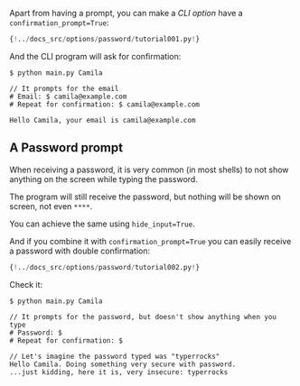 Apart from having a prompt, you can make a *CLI option* have a `confirmation_prompt=True`:

```Python hl_lines="5"
{!../docs_src/options/password/tutorial001.py!}
```

And the CLI program will ask for confirmation:

<div class="termy">

```console
$ python main.py Camila

// It prompts for the email
# Email: $ camila@example.com
# Repeat for confirmation: $ camila@example.com

Hello Camila, your email is camila@example.com
```

</div>

## A Password prompt

When receiving a password, it is very common (in most shells) to not show anything on the screen while typing the password.

The program will still receive the password, but nothing will be shown on screen, not even `****`.

You can achieve the same using `hide_input=True`.

And if you combine it with `confirmation_prompt=True` you can easily receive a password with double confirmation:

```Python hl_lines="6 7 8"
{!../docs_src/options/password/tutorial002.py!}
```

Check it:

<div class="termy">

```console
$ python main.py Camila

// It prompts for the password, but doesn't show anything when you type
# Password: $ 
# Repeat for confirmation: $ 

// Let's imagine the password typed was "typerrocks"
Hello Camila. Doing something very secure with password.
...just kidding, here it is, very insecure: typerrocks
```

</div>
